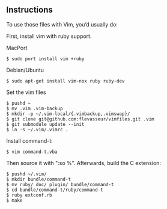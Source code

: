 
## Instructions

To use those files with Vim, you’d usually do:

First, install vim with ruby support.

MacPort

	$ sudo port install vim +ruby

Debian/Ubuntu

	$ sudo apt-get install vim-nox ruby ruby-dev

Set the vim files

	$ pushd ~
	$ mv .vim .vim-backup
	$ mkdir -p ~/.vim-local/{.vimbackup,.vimswap}/
	$ git clone git@github.com:flevasseur/vimfiles.git .vim
	$ git submodule update --init
	$ ln -s ~/.vim/.vimrc .

Install command-t:

	$ vim command-t.vba

Then source it with ":so %". Afterwards, build the C extension:

	$ pushd ~/.vim/
	$ mkdir bundle/command-t
	$ mv ruby/ doc/ plugin/ bundle/command-t
	$ cd bundle/command-t/ruby/command-t
	$ ruby extconf.rb
	$ make


